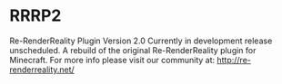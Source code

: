 # RRRP2
Re-RenderReality Plugin Version 2.0
Currently in development release unscheduled.
A rebuild of the original Re-RenderReality plugin for Minecraft.
For more info please visit our community at: http://re-renderreality.net/
